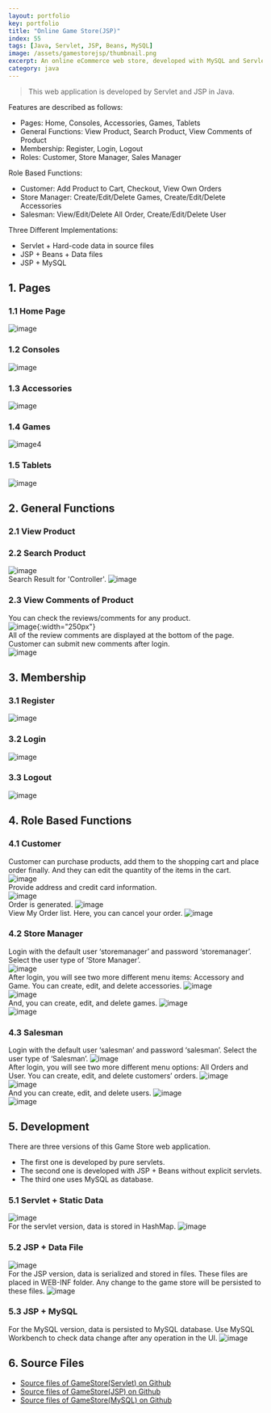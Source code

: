 ```yaml
---
layout: portfolio
key: portfolio
title: "Online Game Store(JSP)"
index: 55
tags: [Java, Servlet, JSP, Beans, MySQL]
image: /assets/gamestorejsp/thumbnail.png
excerpt: An online eCommerce web store, developed with MySQL and Servlet/JSP in Java.
category: java
---
```


> This web application is developed by Servlet and JSP in Java.

Features are described as follows:  

* Pages: Home, Consoles, Accessories, Games, Tablets
* General Functions: View Product, Search Product, View Comments of Product
* Membership: Register, Login, Logout
* Roles: Customer, Store Manager, Sales Manager

Role Based Functions:

* Customer: Add Product to Cart, Checkout, View Own Orders
* Store Manager: Create/Edit/Delete Games, Create/Edit/Delete Accessories
* Salesman: View/Edit/Delete All Order, Create/Edit/Delete User

Three Different Implementations:

* Servlet + Hard-code data in source files
* JSP + Beans + Data files
* JSP + MySQL

## 1. Pages  
### 1.1 Home Page  
![image](/assets/gamestorejsp/index.png)  
### 1.2 Consoles  
![image](/assets/gamestorejsp/consoles.png)  
### 1.3 Accessories  
![image](/assets/gamestorejsp/accessories.png)  
### 1.4 Games  
![image4](/assets/gamestorejsp/games.png)  
### 1.5 Tablets
![image](/assets/gamestorejsp/tablets.png)  

## 2. General Functions  
### 2.1 View Product  
### 2.2 Search Product  
![image](/assets/gamestorejsp/searchbox.png)  
Search Result for 'Controller'.
![image](/assets/gamestorejsp/searchresult.png)  
### 2.3 View Comments of Product  
You can check the reviews/comments for any product.  
![image](/assets/gamestorejsp/review.png){:width="250px"}  
All of the review comments are displayed at the bottom of the page. Customer can submit new comments after login.  
![image](/assets/gamestorejsp/comments.png)  

## 3. Membership
### 3.1 Register  
![image](/assets/gamestorejsp/register.png)  
### 3.2 Login  
![image](/assets/gamestorejsp/login.png)  
### 3.3 Logout
![image](/assets/gamestorejsp/logout.png)  

## 4. Role Based Functions  
### 4.1 Customer  
Customer can purchase products, add them to the shopping cart and place order finally. And they can edit the quantity of the items in the cart.  
![image](/assets/gamestorejsp/cart.png)  
Provide address and credit card information.  
![image](/assets/gamestorejsp/deliveryaddress.png)  
Order is generated.
![image](/assets/gamestorejsp/order.png)  
View My Order list. Here, you can cancel your order.
![image](/assets/gamestorejsp/orderlist.png)  
### 4.2 Store Manager  
Login with the default user ‘storemanager’ and password ‘storemanager’. Select the user type of ‘Store Manager’.  
![image](/assets/gamestorejsp/storemanager.png)  
After login, you will see two more different menu items: Accessory and Game.
You can create, edit, and delete accessories.
![image](/assets/gamestorejsp/manageaccessories.png)  
![image](/assets/gamestorejsp/addaccessory.png)  
And, you can create, edit, and delete games.
![image](/assets/gamestorejsp/managegames.png)  
![image](/assets/gamestorejsp/addgame.png)  
### 4.3 Salesman  
Login with the default user ‘salesman’ and password ‘salesman’. Select the user type of ‘Salesman’.
![image](/assets/gamestorejsp/salesman.png)  
After login, you will see two more different menu options: All Orders and User.
You can create, edit, and delete customers’ orders.
![image](/assets/gamestorejsp/manageorders.png)  
![image](/assets/gamestorejsp/editorder.png)  
And you can create, edit, and delete users.
![image](/assets/gamestorejsp/manageusers.png)  
![image](/assets/gamestorejsp/adduser.png)  

## 5. Development  
There are three versions of this Game Store web application.
* The first one is developed by pure servlets.
* The second one is developed with JSP + Beans without explicit servlets.
* The third one uses MySQL as database.  

### 5.1 Servlet + Static Data
![image](/assets/gamestorejsp/servlet.png)  
For the servlet version, data is stored in HashMap.
![image](/assets/gamestorejsp/servletdata.png)  
### 5.2 JSP + Data File
![image](/assets/gamestorejsp/jsp.png)  
For the JSP version, data is serialized and stored in files. These files are placed in WEB-INF folder. Any change to the game store will be persisted to these files.
![image](/assets/gamestorejsp/datafile.png)  
### 5.3 JSP + MySQL
For the MySQL version, data is persisted to MySQL database. Use MySQL Workbench to check data change after any operation in the UI.
![image](/assets/gamestorejsp/mysqlworkbench.png)  

## 6. Source Files
* [Source files of GameStore(Servlet) on Github](https://github.com/jojozhuang/Portfolio/tree/master/GameStoreServlet)
* [Source files of GameStore(JSP) on Github](https://github.com/jojozhuang/Portfolio/tree/master/GameStoreJSP)
* [Source files of GameStore(MySQL) on Github](https://github.com/jojozhuang/Portfolio/tree/master/GameStoreMySQL)
